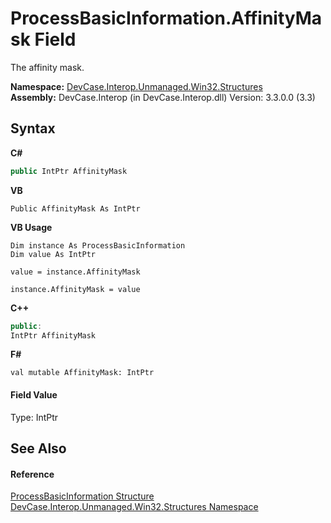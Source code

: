 # ProcessBasicInformation.AffinityMask Field
 

The affinity mask.

**Namespace:**&nbsp;<a href="N_DevCase_Interop_Unmanaged_Win32_Structures">DevCase.Interop.Unmanaged.Win32.Structures</a><br />**Assembly:**&nbsp;DevCase.Interop (in DevCase.Interop.dll) Version: 3.3.0.0 (3.3)

## Syntax

**C#**<br />
``` C#
public IntPtr AffinityMask
```

**VB**<br />
``` VB
Public AffinityMask As IntPtr
```

**VB Usage**<br />
``` VB Usage
Dim instance As ProcessBasicInformation
Dim value As IntPtr

value = instance.AffinityMask

instance.AffinityMask = value
```

**C++**<br />
``` C++
public:
IntPtr AffinityMask
```

**F#**<br />
``` F#
val mutable AffinityMask: IntPtr
```


#### Field Value
Type: IntPtr

## See Also


#### Reference
<a href="T_DevCase_Interop_Unmanaged_Win32_Structures_ProcessBasicInformation">ProcessBasicInformation Structure</a><br /><a href="N_DevCase_Interop_Unmanaged_Win32_Structures">DevCase.Interop.Unmanaged.Win32.Structures Namespace</a><br />